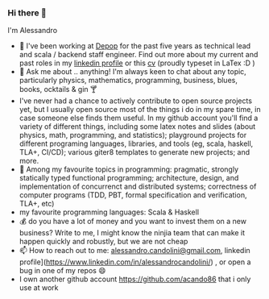 ### Hi there 👋

I'm Alessandro

- 🔭  I've been working at [Depop](https://depop.com/) for the past five years as technical lead and scala / backend staff engineer. Find out more about my current and past roles in my [linkedin profile](https://www.linkedin.com/in/alessandrocandolini/) or this [cv](https://github.com/alessandrocandolini/cv-public) (proudly typeset in LaTex :D ) 
- 💬 Ask me about .. anything! I'm always keen to chat about any topic, particularly physics, mathematics, programming, business, blues, books, ocktails &  gin 🍸
- I've never had a chance to actively contribute to open source projects yet, but I usually open source most of the things i do in my spare time, in case someone else finds them useful. In my github account you'll find a variety of different things, including some latex notes and slides (about physics, math, programming, and statistics); playground projects for different programing languages, libraries, and tools (eg, scala, haskell, TLA+, CI/CD); various giter8 templates to generate new projects; and more. 
- 🌱 Among my favourite topics in programming: pragmatic, strongly statically typed functional programming; architecture, design, and implementation of concurrenct and distributed systems; correctness of computer programs (TDD, PBT, formal specification and verification, TLA+, etc) 
- my favourite programming languages: Scala & Haskell
- 💰 do you have a lot of money and you want to invest them on a new business? Write to me, I might know the ninjia team that can make it happen quickly and robustly, but we are not cheap
- 📫 How to reach out to me: alessandro.candolini@gmail.com, linkedin profile](https://www.linkedin.com/in/alessandrocandolini/) , or open a bug in one of my repos 😄 
- I own another github account https://github.com/acando86 that i only use at work


